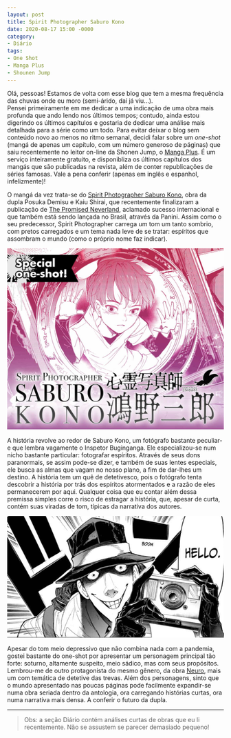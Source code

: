 ```yaml
---
layout: post
title: Spirit Photographer Saburo Kono
date: 2020-08-17 15:00 -0000
category:
- Diário
tags:
- One Shot
- Manga Plus
- Shounen Jump
---
```



Olá, pessoas!
Estamos de volta com esse blog que tem a mesma frequência das chuvas onde eu moro (semi-árido, daí já viu...). <br>
Pensei primeiramente em me dedicar a uma indicação de uma obra mais profunda que ando lendo nos últimos tempos; contudo, ainda estou digerindo os últimos capítulos e gostaria de dedicar uma análise mais detalhada para a série como um todo. Para evitar deixar o blog sem conteúdo novo ao menos no ritmo semanal, decidi falar sobre um *one-shot* (mangá de apenas um capítulo, com um número generoso de páginas) que saiu recentemente no leitor on-line da Shonen Jump, o [Manga Plus](https://mangaplus.shueisha.co.jp/). É um serviço inteiramente gratuito, e disponibliza os últimos capítulos dos mangás que são publicadas na revista, além de conter republicações de séries famosas. Vale a pena conferir (apenas em inglês e espanhol, infelizmente)! <br>

O mangá da vez trata-se do [Spirit Photographer Saburo Kono](https://mangaplus.shueisha.co.jp/titles/100111), obra da dupla Posuka Demisu e Kaiu Shirai, que recentemente finalizaram a publicação de [The Promised Neverland](https://mangaplus.shueisha.co.jp/titles/100026), aclamado sucesso internacional e que também está sendo lançada no Brasil, através da Panini. Assim como o seu predecessor, Spirit Photographer carrega um tom um tanto sombrio, com pretos carregados e um tema nada leve de se tratar: espíritos que assombram o mundo (como o próprio nome faz indicar).


![saburo-kono](/assets/images/diario/saburo-kono.jpg)


A história revolve ao redor de Saburo Kono, um fotógrafo bastante peculiar- e que lembra vagamente o Inspetor Buginganga. Ele especializou-se num nicho bastante particular: fotografar espíritos. Através de seus dons paranormais, se assim pode-se dizer, e também de suas lentes especiais, ele busca as almas que vagam no nosso plano, a fim de dar-lhes um destino. A história tem um quê de detetivesco, pois o fotógrafo tenta descobrir a história por trás dos espíritos atormentados e a razão de eles permanecerem por aqui. Qualquer coisa que eu contar além dessa premissa simples corre o risco de estragar a história, que, apesar de curta, contém suas viradas de tom, típicas da narrativa dos autores.


![hello-photographer](/assets/images/diario/spirit2.PNG)


Apesar do tom meio depressivo que não combina nada com a pandemia, gostei bastante do one-shot por apresentar um personagem principal tão forte: soturno, altamente suspeito, meio sádico, mas com seus propósitos. Lembrou-me de outro protagonista do mesmo gênero, da obra [Neuro](https://www.mangaupdates.com/series.html?id=824), mais um com temática de detetive das trevas. Além dos personagens, sinto que o mundo apresentado nas poucas páginas pode facilmente expandir-se numa obra seriada dentro da antologia, ora carregando histórias curtas, ora numa narrativa mais densa. A conferir o futuro da dupla.

***

> Obs: a seção Diário contém análises curtas de obras que eu li recentemente. Não se assustem se parecer demasiado pequeno!
